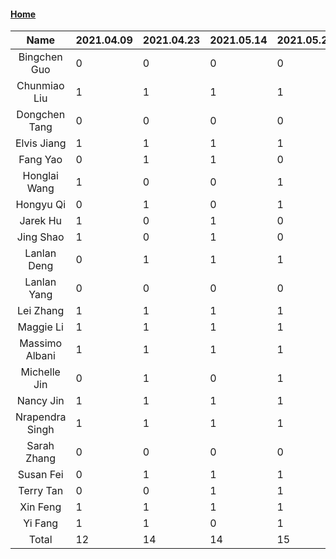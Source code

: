 #### [Home](https://eshtmc.github.io/)    

|      Name       | 2021.04.09 | 2021.04.23 | 2021.05.14 | 2021.05.21 | 2021.06.04 | 2021.06.25 | 2021.07.09 | 2021.07.30 |
| :-------------: | :--------- | ---------- | ---------- | ---------- | ---------- | ---------- | ---------- | ---------- |
|  Bingchen Guo   | 0          | 0          | 0          | 0          | 0          | 0          | 0          | 0          |
|  Chunmiao Liu   | 1          | 1          | 1          | 1          | 0          | 1          | 1          | 0          |
|  Dongchen Tang  | 0          | 0          | 0          | 0          | 0          | 0          | 0          | 0          |
|   Elvis Jiang   | 1          | 1          | 1          | 1          | 1          | 1          | 1          | 1          |
|    Fang Yao     | 0          | 1          | 1          | 0          | 1          | 1          | 0          | 0          |
|  Honglai Wang   | 1          | 0          | 0          | 1          | 0          | 1          | 0          | 1          |
|    Hongyu Qi    | 0          | 1          | 0          | 1          | 0          | 1          | 0          | 0          |
|    Jarek Hu     | 1          | 0          | 1          | 0          | 0          | 1          | 0          | 1          |
|    Jing Shao    | 1          | 0          | 1          | 0          | 0          | 1          | 0          | 0          |
|   Lanlan Deng   | 0          | 1          | 1          | 1          | 0          | 0          | 1          | 1          |
|   Lanlan Yang   | 0          | 0          | 0          | 0          | 0          | 0          | 1          | 1          |
|    Lei Zhang    | 1          | 1          | 1          | 1          | 0          | 0          | 0          | 0          |
|    Maggie Li    | 1          | 1          | 1          | 1          | 1          | 1          | 0          | 1          |
| Massimo Albani  | 1          | 1          | 1          | 1          | 1          | 0          | 1          | 1          |
|  Michelle Jin   | 0          | 1          | 0          | 1          | 0          | 1          | 1          | 0          |
|    Nancy Jin    | 1          | 1          | 1          | 1          | 0          | 1          | 1          | 1          |
| Nrapendra Singh | 1          | 1          | 1          | 1          | 1          | 1          | 1          | 0          |
|   Sarah Zhang   | 0          | 0          | 0          | 0          | 0          | 1          | 0          | 1          |
|    Susan Fei    | 0          | 1          | 1          | 1          | 1          | 0          | 1          | 0          |
|    Terry Tan    | 0          | 0          | 1          | 1          | 1          | 1          | 1          | 1          |
|    Xin Feng     | 1          | 1          | 1          | 1          | 1          | 1          | 1          | 1          |
|     Yi Fang     | 1          | 1          | 0          | 1          | 1          | 1          | 0          | 0          |
|      Total      | 12         | 14         | 14         | 15         | 9          | 15         | 11         | 11          |
